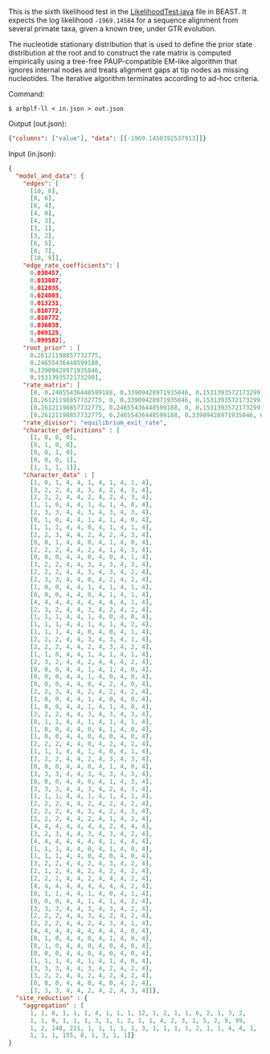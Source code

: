 This is the sixth likelihood test in the
[LikelihoodTest.java](https://github.com/beast-dev/beast-mcmc/blob/master/src/test/dr/evomodel/treelikelihood/LikelihoodTest.java) file in BEAST.
It expects the log likelihood `-1969.14584`
for a sequence alignment from several primate taxa,
given a known tree, under GTR evolution.

The nucleotide stationary distribution that is used to
define the prior state distribution at the root and to construct
the rate matrix is computed empirically using a tree-free
PAUP-compatible EM-like algorithm that ignores internal nodes
and treats alignment gaps at tip nodes as missing nucleotides.
The iterative algorithm terminates according to ad-hoc criteria.

Command:
```shell
$ arbplf-ll < in.json > out.json
```

Output (out.json):
```json
{"columns": ["value"], "data": [[-1969.1458392537913]]}
```

Input (in.json):
```json
{
  "model_and_data": {
    "edges": [
      [10, 8],
      [8, 6],
      [6, 4],
      [4, 0],
      [4, 3],
      [3, 1],
      [3, 2],
      [6, 5],
      [8, 7],
      [10, 9]], 
    "edge_rate_coefficients": [
      0.030457, 
      0.033087, 
      0.012035, 
      0.024003, 
      0.013231, 
      0.010772, 
      0.010772, 
      0.036038, 
      0.069125, 
      0.099582],
    "root_prior" : [
      0.26121198857732775,
      0.24655436448599188,
      0.33909428971935046,
      0.1531393572173299],
    "rate_matrix": [
      [0, 0.24655436448599188, 0.33909428971935046, 0.1531393572173299], 
      [0.26121198857732775, 0, 0.33909428971935046, 0.1531393572173299], 
      [0.26121198857732775, 0.24655436448599188, 0, 0.1531393572173299],
      [0.26121198857732775, 0.24655436448599188, 0.33909428971935046, 0]], 
    "rate_divisor": "equilibrium_exit_rate",
    "character_definitions" : [
      [1, 0, 0, 0],
      [0, 1, 0, 0],
      [0, 0, 1, 0],
      [0, 0, 0, 1],
      [1, 1, 1, 1]],
    "character_data" : [
      [1, 0, 1, 4, 4, 1, 4, 1, 4, 1, 4],
      [3, 2, 2, 4, 4, 3, 4, 2, 4, 3, 4],
      [2, 2, 2, 4, 4, 2, 4, 2, 4, 3, 4],
      [1, 1, 0, 4, 4, 1, 4, 1, 4, 0, 4],
      [2, 3, 3, 4, 4, 3, 4, 3, 4, 3, 4],
      [0, 1, 0, 4, 4, 1, 4, 1, 4, 0, 4],
      [1, 1, 1, 4, 4, 0, 4, 1, 4, 1, 4],
      [2, 2, 3, 4, 4, 2, 4, 2, 4, 3, 4],
      [0, 0, 1, 4, 4, 0, 4, 1, 4, 0, 4],
      [2, 2, 2, 4, 4, 2, 4, 1, 4, 3, 4],
      [0, 0, 0, 4, 4, 0, 4, 0, 4, 1, 4],
      [3, 2, 2, 4, 4, 3, 4, 3, 4, 3, 4],
      [2, 2, 2, 4, 4, 3, 4, 3, 4, 2, 4],
      [2, 3, 3, 4, 4, 0, 4, 2, 4, 2, 4],
      [1, 0, 0, 4, 4, 1, 4, 1, 4, 1, 4],
      [0, 0, 0, 4, 4, 0, 4, 1, 4, 1, 4],
      [4, 4, 4, 4, 4, 4, 4, 4, 4, 1, 4],
      [2, 3, 2, 4, 4, 3, 4, 2, 4, 2, 4],
      [1, 1, 1, 4, 4, 1, 4, 0, 4, 0, 4],
      [1, 1, 1, 4, 4, 1, 4, 1, 4, 2, 4],
      [1, 1, 1, 4, 4, 0, 4, 0, 4, 1, 4],
      [2, 2, 2, 4, 4, 3, 4, 3, 4, 1, 4],
      [2, 2, 2, 4, 4, 2, 4, 3, 4, 2, 4],
      [1, 1, 0, 4, 4, 1, 4, 1, 4, 1, 4],
      [2, 3, 2, 4, 4, 2, 4, 4, 4, 2, 4],
      [0, 0, 0, 4, 4, 1, 4, 1, 4, 0, 4],
      [0, 0, 0, 4, 4, 1, 4, 0, 4, 0, 4],
      [0, 0, 0, 4, 4, 0, 4, 2, 4, 0, 4],
      [2, 2, 3, 4, 4, 2, 4, 2, 4, 2, 4],
      [1, 0, 0, 4, 4, 1, 4, 0, 4, 0, 4],
      [1, 0, 0, 4, 4, 1, 4, 1, 4, 0, 4],
      [2, 2, 2, 4, 4, 3, 4, 3, 4, 3, 4],
      [0, 1, 1, 4, 4, 1, 4, 1, 4, 1, 4],
      [1, 0, 0, 4, 4, 0, 4, 1, 4, 0, 4],
      [1, 0, 0, 4, 4, 0, 4, 0, 4, 0, 4],
      [2, 2, 2, 4, 4, 0, 4, 2, 4, 2, 4],
      [1, 1, 1, 4, 4, 1, 4, 0, 4, 1, 4],
      [2, 2, 2, 4, 4, 2, 4, 3, 4, 3, 4],
      [0, 0, 0, 4, 4, 0, 4, 1, 4, 0, 4],
      [3, 3, 3, 4, 4, 3, 4, 3, 4, 3, 4],
      [0, 0, 0, 4, 4, 0, 4, 1, 4, 3, 4],
      [3, 3, 3, 4, 4, 3, 4, 2, 4, 3, 4],
      [1, 1, 1, 4, 4, 1, 4, 1, 4, 1, 4],
      [2, 2, 2, 4, 4, 2, 4, 2, 4, 2, 4],
      [2, 2, 2, 4, 4, 3, 4, 2, 4, 3, 4],
      [2, 2, 2, 4, 4, 2, 4, 1, 4, 2, 4],
      [4, 4, 4, 4, 4, 4, 4, 2, 4, 4, 4],
      [3, 2, 3, 4, 4, 3, 4, 3, 4, 2, 4],
      [4, 4, 4, 4, 4, 4, 4, 1, 4, 4, 4],
      [1, 1, 1, 4, 4, 0, 4, 1, 4, 0, 4],
      [1, 1, 1, 4, 4, 0, 4, 0, 4, 0, 4],
      [3, 2, 2, 4, 4, 2, 4, 3, 4, 2, 4],
      [2, 1, 2, 4, 4, 2, 4, 2, 4, 2, 4],
      [2, 2, 2, 4, 4, 2, 4, 4, 4, 2, 4],
      [4, 4, 4, 4, 4, 4, 4, 4, 4, 2, 4],
      [0, 1, 1, 4, 4, 1, 4, 0, 4, 1, 4],
      [0, 0, 0, 4, 4, 1, 4, 1, 4, 2, 4],
      [3, 3, 3, 4, 4, 3, 4, 3, 4, 2, 4],
      [2, 2, 2, 4, 4, 3, 4, 2, 4, 2, 4],
      [2, 2, 2, 4, 4, 2, 4, 3, 4, 1, 4],
      [4, 4, 4, 4, 4, 4, 4, 4, 4, 0, 4],
      [0, 1, 0, 4, 4, 0, 4, 1, 4, 0, 4],
      [0, 1, 0, 4, 4, 0, 4, 0, 4, 0, 4],
      [0, 0, 0, 4, 4, 0, 4, 0, 4, 0, 4],
      [1, 1, 1, 4, 4, 1, 4, 1, 4, 0, 4],
      [3, 3, 3, 4, 4, 3, 4, 2, 4, 2, 4],
      [3, 2, 2, 4, 4, 2, 4, 2, 4, 2, 4],
      [0, 0, 0, 4, 4, 0, 4, 0, 4, 2, 4],
      [3, 3, 3, 4, 4, 2, 4, 2, 4, 3, 4]]},
  "site_reduction" : {
    "aggregation" : [
      1, 1, 8, 1, 1, 1, 4, 1, 1, 1, 12, 1, 2, 1, 1, 6, 2, 1, 3, 2,
      1, 1, 9, 1, 1, 1, 3, 1, 1, 2, 1, 1, 4, 2, 3, 1, 5, 2, 9, 99,
      1, 2, 148, 221, 1, 1, 1, 1, 1, 3, 1, 1, 1, 1, 2, 1, 1, 4, 4, 1,
      1, 1, 1, 155, 8, 1, 3, 1, 1]}
}
```
